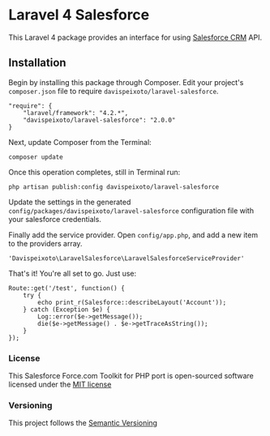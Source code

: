 Laravel 4 Salesforce
====================

This Laravel 4 package provides an interface for using [Salesforce CRM](http://www.salesforce.com/) API.

Installation
------------

Begin by installing this package through Composer. Edit your project's `composer.json` file to require `davispeixoto/laravel-salesforce`.

    "require": {
        "laravel/framework": "4.2.*",
        "davispeixoto/laravel-salesforce": "2.0.0"
    }

Next, update Composer from the Terminal:

    composer update

Once this operation completes, still in Terminal run:

    php artisan publish:config davispeixoto/laravel-salesforce
    
Update the settings in the generated `config/packages/davispeixoto/laravel-salesforce` configuration file with your salesforce credentials.

Finally add the service provider. Open `config/app.php`, and add a new item to the providers array.

    'Davispeixoto\LaravelSalesforce\LaravelSalesforceServiceProvider'

That's it! You're all set to go. Just use:

    Route::get('/test', function() {
        try {
            echo print_r(Salesforce::describeLayout('Account'));
        } catch (Exception $e) {
            Log::error($e->getMessage());
            die($e->getMessage() . $e->getTraceAsString());
        }
    });

### License

This Salesforce Force.com Toolkit for PHP port is open-sourced software licensed under the [MIT license](http://opensource.org/licenses/MIT)

### Versioning

This project follows the [Semantic Versioning](http://semver.org/)

